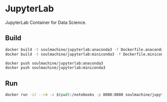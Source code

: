# JupyterLab

JupyterLab Container for Data Science.

## Build

```bash
docker build -t soulmachine/jupyterlab:anaconda3 -f Dockerfile.anaconda3 .
docker build -t soulmachine/jupyterlab:miniconda3 -f Dockerfile.miniconda3 .

docker push soulmachine/jupyterlab:anaconda3
docker push soulmachine/jupyterlab:miniconda3
```

## Run

```bash
docker run -it --rm -v $(pwd):/notebooks -p 8080:8080 soulmachine/jupyterlab:anaconda3
```
